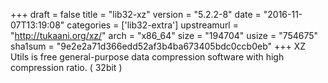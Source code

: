 +++
draft = false
title = "lib32-xz"
version = "5.2.2-8"
date = "2016-11-07T13:19:08"
categories = ['lib32-extra']
upstreamurl = "http://tukaani.org/xz/"
arch = "x86_64"
size = "194704"
usize = "754675"
sha1sum = "9e2e2a71d366edd52af3b4ba673405bdc0ccb0eb"
+++
XZ Utils is free general-purpose data compression software with high compression ratio. ( 32bit )